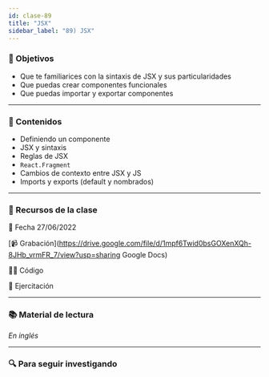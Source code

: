 ```yaml
---
id: clase-89
title: "JSX"
sidebar_label: "89) JSX"
---
```


### 🏁 Objetivos

- Que te familiarices con la sintaxis de JSX y sus particularidades
- Que puedas crear componentes funcionales
- Que puedas importar y exportar componentes

---

### 📝 Contenidos

- Definiendo un componente
- JSX y sintaxis
- Reglas de JSX
- `React.Fragment`
- Cambios de contexto entre JSX y JS
- Imports y exports (default y nombrados)

---

### 🚀 Recursos de la clase

📆 Fecha 27/06/2022

[📹 Grabación](https://drive.google.com/file/d/1mpf6Twid0bsGOXenXQh-8JHb_vrmFR_7/view?usp=sharing
Google Docs)

👩‍💻 Código

💪 Ejercitación

---

### 📚 Material de lectura

_En inglés_

---

### 🔍 Para seguir investigando
